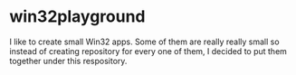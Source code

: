 # win32playground

I like to create small Win32 apps. Some of them are really really small so instead of creating repository for every one of them, I decided to put them together under this respository.
